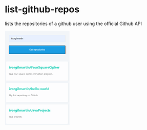# list-github-repos
lists the repositories of a github user using the official Github API
<p>
  <img src="./list-github-repos.png" width="40%">
</p>
